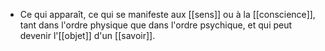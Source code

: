- Ce qui apparaît, ce qui se manifeste aux [[sens]] ou à la [[conscience]], tant dans l'ordre physique que dans l'ordre psychique, et qui peut devenir l'[[objet]] d'un [[savoir]].